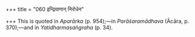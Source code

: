 +++
title = "060 इन्द्रियाणान् निरोधेन"

+++
This is quoted in *Aparārka* (p. 954);—in *Parāśaramādhava* (Ācāra, p.
370);—and in *Yatidharmasaṅgraha* (p. 34).


